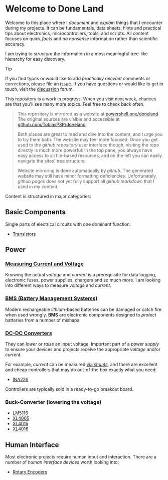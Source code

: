 # Welcome to **Done Land** 

Welcome to this place where I *document* and *explain* things that I encounter during my projects. It can be fundamentals, data sheets, hints and practical tips about electronics, microcontrollers, tools, and scripts. All content focuses on quick *facts* and *no nonsense* information rather than scientific accuracy. 

I am trying to *structure* the information in a most meaningful tree-like hierarchy for easy discovery.

> [!TIP]
> If you find typos or would like to add *practically relevant* comments or corrections, please file an [issue](https://github.com/TobiasPSP/doneland/issues). If you have questions or would like to get in touch, visit the [discussion](https://github.com/TobiasPSP/doneland/discussions) forum.

This repository is a work in progress. When you visit next week, chances are that you'll see many more topics. Feel free to check back often.

> This repository is mirrored as a website at [powershell.one/doneland](https://powershell.one/doneland/). The original sources are visible and accessible at [github.com/TobiasPSP/doneland](https://github.com/TobiasPSP/doneland).
>
> Both places are great to read and dive into the content, and I urge you to try them both. The website may feel more focused. Once you get used to the *github repository* user interface though, visiting the repo directly is much more powerful: in the top pane, you always have easy access to all file-based resources, and on the left you can easily navigate the sites' tree structure.
>
> Website mirroring is done automatically by *github*. The generated website may still have minor formatting deficiencies. Unfortunately, *github pages* does not yet fully support all *github markdown* that I used in my content.

Content is structured in major categories:

## Basic Components

Single parts of electrical circuits with one dominant function:

* [Transistors](Components/Basic/Transistor)

## Power

### [Measuring Current and Voltage](Components/Power/Measuring%20Current)

Knowing the actual *voltage* and *current* is a prerequisite for data logging, electronic fuses, power supplies, chargers and so much more. I am looking into different ways to measure *voltage* and *current*.




### [BMS (Battery Management Systems)](Components/Power/BMS)

Modern rechargeable *lithium*-based batteries can be damaged or catch fire when used wrongly. **BMS** are electronic components designed to *protect* batteries from a number of mishaps.


### [DC-DC Converters](Components/Power/DC-DC-Converters)

They can *lower* or *raise* an input voltage. Important part of a *power supply* to ensure your devices and projects receive the appropriate *voltage* and/or *current*.

For example, *current* can be measured [via *shunts*](Components/Power/Measuring%20Current/Via%20Shunt), and there are excellent and cheap controllers that may do out-of-the box exactly what you need:

* [INA226](Components/Power/Measuring%20Current/Via%20Shunt/ina226)

Controllers are typically sold in a ready-to-go breakout board.

### Buck-Converter (lowering the voltage)

* [LM5116](Components/Power/DC-DC-Converters/buck/LM5116)
* [XL4005](Components/Power/DC-DC-Converters/buck/XL4005)
* [XL4015](Components/Power/DC-DC-Converters/buck/XL4015)
* [XL4016](Components/Power/DC-DC-Converters/buck/XL4016)

## Human Interface

Most electronic projects require human input and interaction. There are a number of *human interface devices* worth looking into:

* [Rotary Encoders](Components/Human%20Interface/Rotary%20Encoder)

